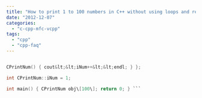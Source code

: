 ```yaml
---
title: "How to print 1 to 100 numbers in C++ without using loops and recursion?"
date: "2012-12-07"
categories: 
  - "c-cpp-mfc-vcpp"
tags: 
  - "cpp"
  - "cpp-faq"
---
```


```c class CPrintNum { public: static int iNum;

CPrintNum() { cout&lt;&lt;iNum++&lt;&lt;endl; } };

int CPrintNum::iNum = 1;

int main() { CPrintNum obj\[100\]; return 0; } ```
